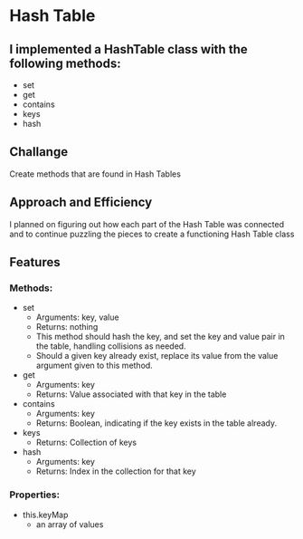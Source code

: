 # Hash Table

## I implemented a HashTable class with the following methods:
  - set
  - get
  - contains
  - keys
  - hash

## Challange

Create methods that are found in Hash Tables

## Approach and Efficiency

I planned on figuring out how each part of the Hash Table was connected and to continue puzzling the pieces to create a functioning Hash Table class

## Features

### Methods:
  - set
    + Arguments: key, value
    + Returns: nothing
    + This method should hash the key, and set the key and value pair in the table, handling collisions as needed.
    + Should a given key already exist, replace its value from the value argument given to this method.
  - get
    + Arguments: key
    + Returns: Value associated with that key in the table
  - contains
    + Arguments: key
    + Returns: Boolean, indicating if the key exists in the table already.
  - keys
    + Returns: Collection of keys
  - hash
    + Arguments: key
    + Returns: Index in the collection for that key

### Properties:
  - this.keyMap
    + an array of values
